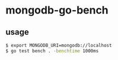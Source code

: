 # mongodb-go-bench

## usage
```bash
$ export MONGODB_URI=mongodb://localhost
$ go test bench . -benchtime 1000ms
```
